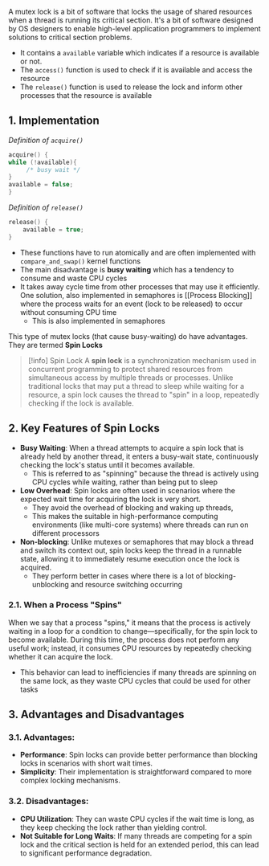 A mutex lock is a bit of software that locks the usage of shared resources when a thread is running its critical section. It's a bit of software designed by OS designers to enable high-level application programmers to implement solutions to critical section problems.
- It contains a `available` variable which indicates if a resource is available or not.
- The `access()` function is used to check if it is available and access the resource
- The `release()` function is used to release the lock and inform other processes that the resource is available

## 1. Implementation
*Definition of `acquire()`*
```c
acquire() {
while (!available){
	 /* busy wait */ 
}
available = false;
}
```
*Definition of `release()`*
```c
release() {
	available = true;
}
```

- These functions have to run atomically and are often implemented with `compare_and_swap()` kernel functions
- The main disadvantage is **busy waiting** which has a tendency to consume and waste CPU cycles
- It takes away cycle time from other processes that may use it efficiently. One solution, also implemented in semaphores is [[Process Blocking]] where the process waits for an event (lock to be released) to occur without consuming CPU time
	- This is also implemented in semaphores

This type of mutex locks (that cause busy-waiting) do have advantages. They are termed **Spin Locks**
> [!info] Spin Lock
> A **spin lock** is a synchronization mechanism used in concurrent programming to protect shared resources from simultaneous access by multiple threads or processes. Unlike traditional locks that may put a thread to sleep while waiting for a resource, a spin lock causes the thread to "spin" in a loop, repeatedly checking if the lock is available.

## 2. Key Features of Spin Locks
- **Busy Waiting**: When a thread attempts to acquire a spin lock that is already held by another thread, it enters a busy-wait state, continuously checking the lock's status until it becomes available. 
	- This is referred to as "spinning" because the thread is actively using CPU cycles while waiting, rather than being put to sleep
- **Low Overhead**: Spin locks are often used in scenarios where the expected wait time for acquiring the lock is very short. 
	- They avoid the overhead of blocking and waking up threads,
	- This makes the suitable in high-performance computing environments (like multi-core systems) where threads can run on different processors
- **Non-blocking**: Unlike mutexes or semaphores that may block a thread and switch its context out, spin locks keep the thread in a runnable state, allowing it to immediately resume execution once the lock is acquired. 
	- They perform better in cases where there is a lot of blocking-unblocking and resource switching occurring

### 2.1. When a Process "Spins"
When we say that a process "spins," it means that the process is actively waiting in a loop for a condition to change—specifically, for the spin lock to become available. During this time, the process does not perform any useful work; instead, it consumes CPU resources by repeatedly checking whether it can acquire the lock. 
- This behavior can lead to inefficiencies if many threads are spinning on the same lock, as they waste CPU cycles that could be used for other tasks

## 3. Advantages and Disadvantages
### 3.1. Advantages:
- **Performance**: Spin locks can provide better performance than blocking locks in scenarios with short wait times.
- **Simplicity**: Their implementation is straightforward compared to more complex locking mechanisms.
### 3.2. Disadvantages:
- **CPU Utilization**: They can waste CPU cycles if the wait time is long, as they keep checking the lock rather than yielding control.
- **Not Suitable for Long Waits**: If many threads are competing for a spin lock and the critical section is held for an extended period, this can lead to significant performance degradation.